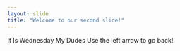 ```yaml
---
layout: slide
title: "Welcome to our second slide!"
---
```

It Is Wednesday My Dudes
Use the left arrow to go back!